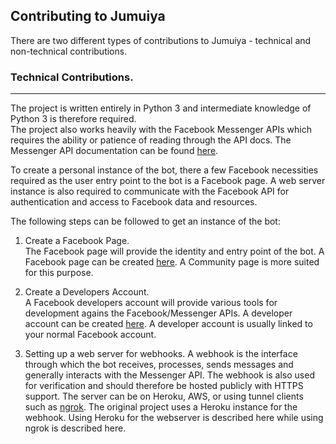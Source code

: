 ## Contributing to Jumuiya

There are two different types of contributions to Jumuiya - technical and non-technical contributions.

### Technical Contributions.

---

The project is written entirely in Python 3 and intermediate knowledge of Python 3 is therefore required.  
The project also works heavily with the Facebook Messenger APIs which requires the ability or patience of reading through the API docs. The Messenger API documentation can be found [here](https://developers.facebook.com/docs/messenger-platform/).

To create a personal instance of the bot, there a few Facebook necessities required as the user entry point to the bot is a Facebook page. A web server instance is also required to communicate with the Facebook API for authentication and access to Facebook data and resources.

The following steps can be followed to get an instance of the bot:

1. Create a Facebook Page.  
The Facebook page will provide the identity and entry point of the bot. A Facebook page can be created [here](https://www.facebook.com/pages/create). A Community page is more suited for this purpose.

2. Create a Developers Account.  
A Facebook developers account will provide various tools for development agains the Facebook/Messenger APIs. A developer account can be created [here](https://developers.facebook.com/). A developer account is usually linked to your normal Facebook account.

3. Setting up a web server for webhooks.
A webhook is the interface through which the bot receives, processes, sends messages and generally interacts with the Messenger API. The webhook is also used for verification and should therefore be hosted publicly with HTTPS support. The server can be on Heroku, AWS, or using tunnel clients such as [ngrok](https://ngrok.com/). The original project uses a Heroku instance for the webhook. Using Heroku for the webserver is described here while using ngrok is described here.